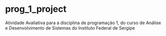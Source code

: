 # prog_1_project
Atividade Avaliativa para a disciplina de programação 1, do curso de Análise e Desenvolvimento de Sistemas do Instituto Federal de Sergipe
